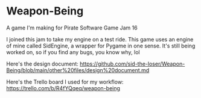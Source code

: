 # Weapon-Being
A game I'm making for Pirate Software Game Jam 16

I joined this jam to take my engine on a test ride. This game uses an engine of mine called SidEngine, a wrapper for Pygame in one sense. It's still being worked on, so if you find any bugs, you know why, lol

Here's the design document: https://github.com/sid-the-loser/Weapon-Being/blob/main/other%20files/design%20document.md

Here's the Trello board I used for my workflow: https://trello.com/b/R4fYQqeq/weapon-being
